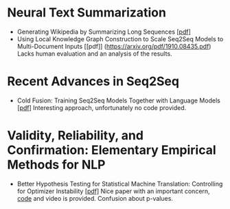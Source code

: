# Neural Text Summarization

* Generating Wikipedia by Summarizing Long Sequences [[pdf]](https://openreview.net/pdf?id=Hyg0vbWC-)
* Using Local Knowledge Graph Construction to Scale Seq2Seq Models to Multi-Document Inputs [[pdf]] (https://arxiv.org/pdf/1910.08435.pdf)
  Lacks human evaluation and an analysis of the results.
  
  
# Recent Advances in Seq2Seq
* Cold Fusion: Training Seq2Seq Models Together with Language Models [[pdf]](https://arxiv.org/pdf/1708.06426.pdf) 
  Interesting approach, unfortunately no code provided.

# Validity, Reliability, and Confirmation: Elementary Empirical Methods for NLP

* Better Hypothesis Testing for Statistical Machine Translation: Controlling for Optimizer Instability [[pdf]](https://www.cl.uni-heidelberg.de/courses/ss20/empiricalm/material/ClarkETAL11.pdf)
  Nice paper with an important concern, [code](https://github.com/jhclark/multeval) and video is provided. Confusion about p-values.
  
  
